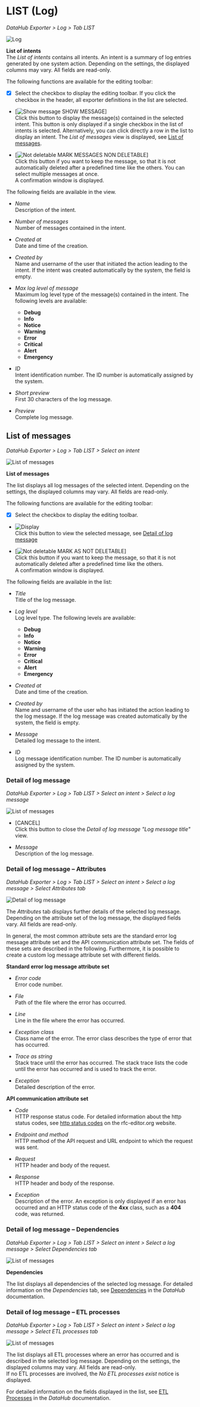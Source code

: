 # LIST (Log)

*DataHub Exporter > Log > Tab LIST*

![Log](../../Assets/Screenshots/EDI/UserInterface/Log.png "[Log]")

**List of intents**   
The *List of intents* contains all intents. An intent is a summary of log entries generated by one system action. Depending on the settings, the displayed columns may vary. All fields are read-only.

The following functions are available for the editing toolbar:

- [x]     
    Select the checkbox to display the editing toolbar. If you click the checkbox in the header, all exporter definitions in the list are selected.

 - [![Show message](../../Assets/Icons/ShowMessage.png "[Show message]") SHOW MESSAGE]  
    Click this button to display the message(s) contained in the selected intent. This button is only displayed if a single checkbox in the list of intents is selected. Alternatively, you can click directly a row in the list to display an intent. The *List of messages* view is displayed, see [List of messages](#list-of-messages).

- [![Not deletable](../../Assets/Icons/Cross08.png "[Not deletable]") MARK MESSAGES NON DELETABLE]   
    Click this button if you want to keep the message, so that it is not automatically deleted after a predefined time like the others. You can select multiple messages at once.   
    A confirmation window is displayed.
    <!--- Julian, kann man das auch wieder rückgängig machen? Ich kann es nicht testen--->

The following fields are available in the view.

- *Name*  
    Description of the intent.

- *Number of messages*  
    Number of messages contained in the intent.

- *Created at*  
    Date and time of the creation.

- *Created by*  
    Name and username of the user that initiated the action leading to the intent. If the intent was created automatically by the system, the field is empty. 

- *Max log level of message*  
    Maximum log level type of the message(s) contained in the intent. The following levels are available:   
    - **Debug**   
    - **Info**
    - **Notice**
    - **Warning**
    - **Error**
    - **Critical**
    - **Alert**
    - **Emergency**  
        
- *ID*  
    Intent identification number. The ID number is automatically assigned by the system.

- *Short preview*  
    First 30 characters of the log message.

- *Preview*  
    Complete log message.


## List of messages

*DataHub Exporter > Log > Tab LIST > Select an intent*

![List of messages](../../Assets/Screenshots/EDI/UserInterface/LogListOfMessages.png "[List of messages]")

**List of messages**   

The list displays all log messages of the selected intent. Depending on the settings, the displayed columns may vary. All fields are read-only.

The following functions are available for the editing toolbar:

- [x]     
    Select the checkbox to display the editing toolbar. 

- ![Display](../../Assets/Icons/Eye02.png "[Not deletable]")    
    Click this button to view the selected message, see [Detail of log message](#detail-of-log-message)

- [![Not deletable](../../Assets/Icons/Cross08.png "[Not deletable]") MARK AS NOT DELETABLE]   
    Click this button if you want to keep the message, so that it is not automatically deleted after a predefined time like the others.   
    A confirmation window is displayed.

The following fields are available in the list: 

- *Title*  
    Title of the log message.

- *Log level*  
    Log level type. The following levels are available:   
    - **Debug**
    - **Info**
    - **Notice**
    - **Warning** 
    - **Error**
    - **Critical**
    - **Alert**
    - **Emergency**
   
- *Created at*  
    Date and time of the creation.

- *Created by*  
    Name and username of the user who has initiated the action leading to the log message. If the log message was created automatically by the system, the field is empty. 

- *Message*  
    Detailed log message to the intent.

- *ID*  
    Log message identification number. The ID number is automatically assigned by the system.

### Detail of log message

*DataHub Exporter > Log > Tab LIST > Select an intent > Select a log message*

![List of messages](../../Assets/Screenshots/EDI/UserInterface/LogMessageDetail.png "[List of messages]")

- [CANCEL]  
    Click this button to close the *Detail of log message "Log message title"* view.

- *Message*    
    Description of the log message.


### Detail of log message &ndash; Attributes

*DataHub Exporter > Log > Tab LIST > Select an intent > Select a log message > Select Attributes tab*   

![Detail of log message](../../Assets/Screenshots/EDI/UserInterface/LogMessageDetail.png "[Detail of log message]")

The *Attributes* tab displays further details of the selected log message. Depending on the attribute set of the log message, the displayed fields vary. All fields are read-only. 

In general, the most common attribute sets are the standard error log message attribute set and the API communication attribute set. The fields of these sets are described in the following. Furthermore, it is possible to create a custom log message attribute set with different fields.

**Standard error log message attribute set**

- *Error code*   
    Error code number.

- *File*  
    Path of the file where the error has occurred.

- *Line*   
    Line in the file where the error has occurred.

- *Exception class*   
    Class name of the error. The error class describes the type of error that has occurred.

- *Trace as string*  
    Stack trace until the error has occurred. The stack trace lists the code until the error has occurred and is used to track the error.

- *Exception*   
    Detailed description of the error.

**API communication attribute set**

- *Code*   
    HTTP response status code. For detailed information about the http status codes, see [http status codes](https://www.rfc-editor.org/rfc/rfc9110#section-15 "[https://www.rfc-editor.org/rfc/rfc9110#section-15]") on the rfc-editor.org website.

- *Endpoint and method*   
    HTTP method of the API request and URL endpoint to which the request was sent.

- *Request*   
    HTTP header and body of the request.

- *Response*   
    HTTP header and body of the response.

- *Exception*   
    Description of the error. An exception is only displayed if an error has occurred and an HTTP status code of the **4xx** class, such as a **404** code, was returned.



### Detail of log message &ndash; Dependencies

*DataHub Exporter > Log > Tab LIST > Select an intent > Select a log message > Select Dependencies tab* 

![List of messages](../../Assets/Screenshots/EDI/UserInterface/LogMessageDetailDependencies.png "[List of messages]")

**Dependencies**

The list displays all dependencies of the selected log message. 
For detailed information on the *Dependencies* tab, see [Dependencies](../../DataHub/UserInterface/07_DependenciesTab.md) in the *DataHub* documentation.



### Detail of log message &ndash; ETL processes	

*DataHub Exporter > Log > Tab LIST > Select an intent > Select a log message > Select ETL processes tab* 

![List of messages](../../Assets/Screenshots/EDI/UserInterface/LogMessageDetailETL.png "[List of messages]")

The list displays all ETL processes where an error has occurred and is described in the selected log message. Depending on the settings, the displayed columns may vary. All fields are read-only.   
If no ETL processes are involved, the *No ETL processes exist* notice is displayed.
<!---Stimmt das so?-->

For detailed information on the fields displayed in the list, see [ETL Processes](../../DataHub/UserInterface/02h_ETLProcesses.md) in the *DataHub* documentation.
